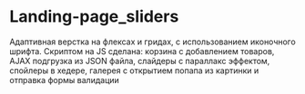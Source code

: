 # Landing-page_sliders
Адаптивная верстка на флексах и гридах, с использованием иконочного шрифта. Скриптом на JS сделана: корзина с добавлением товаров, AJAX подгрузка из JSON файла, слайдеры с параллакс эффектом, спойлеры в хедере, галерея с открытием попапа из картинки и отправка формы валидации
